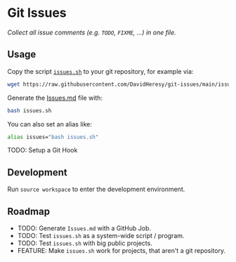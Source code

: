# Git Issues

*Collect all issue comments (e.g. `TODO`, `FIXME`, ...) in one file.*

## Usage

Copy the script [`issues.sh`](issues.sh) to your git repository, for example via:

```bash
wget https://raw.githubusercontent.com/DavidHeresy/git-issues/main/issues.sh
```

Generate the [Issues.md](Issues.md) file with:

```bash
bash issues.sh
```

You can also set an alias like:

```bash
alias issues="bash issues.sh"
```

TODO: Setup a Git Hook

## Development

Run `source workspace` to enter the development environment.

## Roadmap

- TODO: Generate `Issues.md` with a GitHub Job.
- TODO: Test `issues.sh` as a system-wide script / program.
- TODO: Test `issues.sh` with big public projects.
- FEATURE: Make `issues.sh` work for projects, that aren't a git repository.

